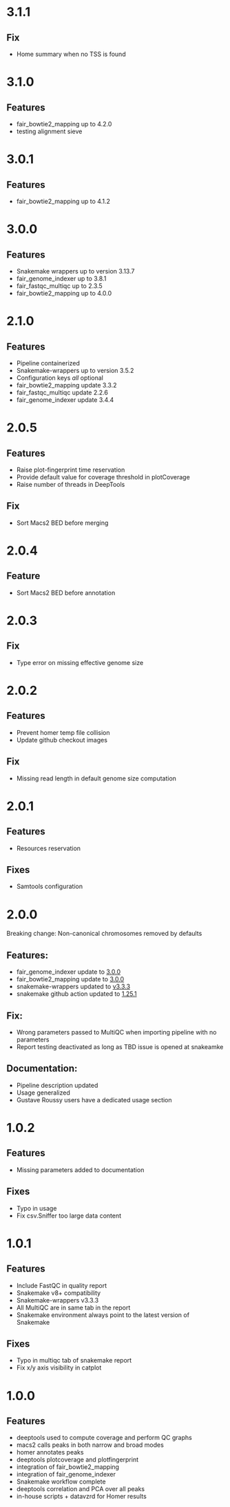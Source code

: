 # 3.1.1

## Fix

* Home summary when no TSS is found

# 3.1.0

## Features

* fair_bowtie2_mapping up to 4.2.0
* testing alignment sieve

# 3.0.1

## Features

* fair_bowtie2_mapping up to 4.1.2

# 3.0.0

## Features

* Snakemake wrappers up to version 3.13.7
* fair_genome_indexer up to 3.8.1
* fair_fastqc_multiqc up to 2.3.5
* fair_bowtie2_mapping up to 4.0.0

# 2.1.0

## Features

* Pipeline containerized
* Snakemake-wrappers up to version 3.5.2
* Configuration keys *all* optional
* fair_bowtie2_mapping update 3.3.2
* fair_fastqc_multiqc update 2.2.6
* fair_genome_indexer update 3.4.4

# 2.0.5

## Features

* Raise plot-fingerprint time reservation
* Provide default value for coverage threshold in plotCoverage
* Raise number of threads in DeepTools

## Fix

* Sort Macs2 BED before merging

# 2.0.4

## Feature

* Sort Macs2 BED before annotation

# 2.0.3

## Fix

* Type error on missing effective genome size

# 2.0.2

## Features

* Prevent homer temp file collision
* Update github checkout images

## Fix

* Missing read length in default genome size computation

# 2.0.1

## Features

* Resources reservation

## Fixes

* Samtools configuration

# 2.0.0

Breaking change: Non-canonical chromosomes removed by defaults

## Features:

* fair_genome_indexer update to [3.0.0](https://github.com/tdayris/fair_genome_indexer/releases/tag/3.0.0)
* fair_bowtie2_mapping update to [3.0.0](https://github.com/tdayris/fair_bowtie2_mapping/releases/tag/3.0.0)
* snakemake-wrappers updated to [v3.3.3](https://snakemake-wrappers.readthedocs.io/en/v3.3.3/index.html)
* snakemake github action updated to [1.25.1](https://github.com/snakemake/snakemake-github-action/releases/tag/v1.25.1)

## Fix:

* Wrong parameters passed to MultiQC when importing pipeline with no parameters
* Report testing deactivated as long as TBD issue is opened at snakeamke

## Documentation:

* Pipeline description updated
* Usage generalized
* Gustave Roussy users have a dedicated usage section

# 1.0.2

## Features

* Missing parameters added to documentation

## Fixes

* Typo in usage
* Fix csv.Sniffer too large data content

# 1.0.1

## Features

* Include FastQC in quality report
* Snakemake v8+ compatibility
* Snakemake-wrappers v3.3.3
* All MultiQC are in same tab in the report
* Snakemake environment always point to the latest version of Snakemake

## Fixes

* Typo in multiqc tab of snakemake report
* Fix x/y axis visibility in catplot



# 1.0.0

## Features

* deeptools used to compute coverage and perform QC graphs
* macs2 calls peaks in both narrow and broad modes
* homer annotates peaks
* deeptools plotcoverage and plotfingerprint
* integration of fair_bowtie2_mapping
* integration of fair_genome_indexer
* Snakemake workflow complete
* deeptools correlation and PCA over all peaks
* in-house scripts + datavzrd for Homer results
